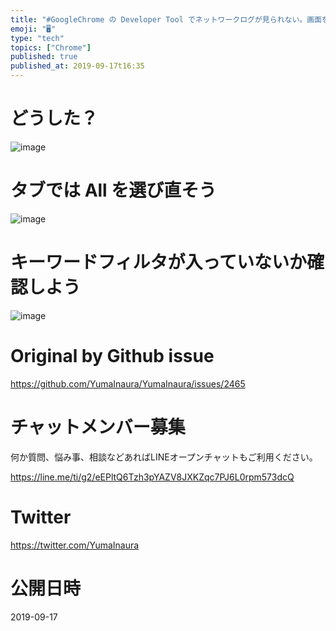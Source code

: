 ```yaml
---
title: "#GoogleChrome の Developer Tool でネットワークログが見られない。画面をリロードしても何もない。なぜ？"
emoji: "🖥"
type: "tech"
topics: ["Chrome"]
published: true
published_at: 2019-09-17t16:35
---
```


# どうした？

![image](https://user-images.githubusercontent.com/13635059/65013810-8cda2700-d957-11e9-878d-d350e18bcf87.png)

# タブでは All を選び直そう

![image](https://user-images.githubusercontent.com/13635059/65013781-72a04900-d957-11e9-9840-98d3b40838b3.png)

# キーワードフィルタが入っていないか確認しよう

![image](https://user-images.githubusercontent.com/13635059/65013764-5ac8c500-d957-11e9-9aeb-7d53a77473c1.png)


# Original by Github issue

https://github.com/YumaInaura/YumaInaura/issues/2465








<!-- Update From Qiita API -->

# チャットメンバー募集


何か質問、悩み事、相談などあればLINEオープンチャットもご利用ください。

https://line.me/ti/g2/eEPltQ6Tzh3pYAZV8JXKZqc7PJ6L0rpm573dcQ





# Twitter


https://twitter.com/YumaInaura


<!-- Update From Qiita API -->



# 公開日時

2019-09-17
